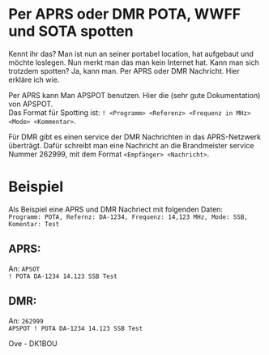 # Per APRS oder DMR POTA, WWFF und SOTA spotten

Kennt ihr das? Man ist nun an seiner portabel location, hat aufgebaut und möchte loslegen.
Nun merkt man das man kein Internet hat.
Kann man sich trotzdem spotten? Ja, kann man. Per APRS oder DMR Nachricht.
Hier erkläre ich wie.

Per APRS kann Man APSPOT benutzen. Hier die (sehr gute Dokumentation) von APSPOT.  
Das Format für Spotting ist: `! <Programm> <Referenz> <Frequenz in MHz> <Mode> <Kommentar>`.

Für DMR gibt es einen service der DMR Nachrichten in das APRS-Netzwerk überträgt. Dafür schreibt man eine Nachricht an die Brandmeister service Nummer 262999, mit dem Format `<Empfänger> <Nachricht>`.

# Beispiel
Als Beispiel eine APRS und DMR Nachriect mit folgenden Daten:  
`Programm: POTA, Refernz: DA-1234, Frequenz: 14,123 MHz, Mode: SSB, Komentar: Test`

## APRS:
An: `APSOT`  
`! POTA DA-1234 14.123 SSB Test`  

## DMR:
An: `262999`  
`APSPOT ! POTA DA-1234 14.123 SSB Test`  

Ove - DK1BOU
